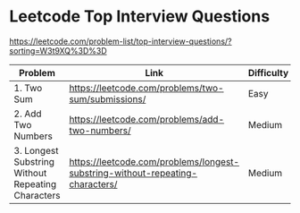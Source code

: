 # Leetcode Top Interview Questions

https://leetcode.com/problem-list/top-interview-questions/?sorting=W3t9XQ%3D%3D

| Problem        | Link           | Difficulty | Time | Notes |
| -------------- |----------------| -----------| ---- | ----- |
| 1. Two Sum            | https://leetcode.com/problems/two-sum/submissions/ | Easy   | 1'42" | 
| 2. Add Two Numbers    | https://leetcode.com/problems/add-two-numbers/     | Medium | 5'48" |
| 3. Longest Substring Without Repeating Characters    | https://leetcode.com/problems/longest-substring-without-repeating-characters/     | Medium | 17'11" |
   
   


    